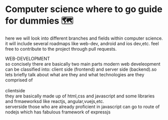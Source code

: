 # Computer science where to go guide for dummies 🗺️
here we will look into different branches and fields within computer science. it will include several roadmaps like web-dev, android and ios dev,etc.
feel free to contribute to the project through pull requests.

WEB-DEVELOPMENT
<br>
so concisely there are basically two main parts modern web develeopment can be classified into: client side (frontend) and server side (backend).so lets briefly talk about what are they and what technologies are they comprised of 
<br>
<br>
clientside
<br>
they are basically made up of html,css and javascript and some libraries and frmaeworksd like reactjs, angular,vuejs,etc.
<br>
serverside
those who are already proficient in javascript can go to route of nodejs which has fabulous framework of expressjs

